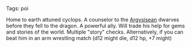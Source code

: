 Tags: poi

Home to earth attuned cyclops. A counselor to the [Argysisean](Argysis) dwarves before they fell to the dragon. A powerful ally. Will trade his help for gems and stories of the world. Multiple "story" checks. Alternatively, if you can beat him in an arm wrestling match (d12 might die, d12 hp, +7 might)